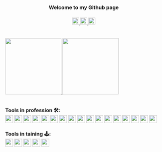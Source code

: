 <h3 align='center' >Welcome to my Github page<h3>

<div align="center">
<a href="https://www.linkedin.com/in/mahan-mashoof-974a3039/">
  <img width="22px" src="https://cdn.jsdelivr.net/npm/simple-icons@v3/icons/linkedin.svg" />
</a>
<a href="https://stackoverflow.com/users/12858767/mahan-mashoof">
  <img width="22px" src="https://cdn.jsdelivr.net/npm/simple-icons@v3/icons/stackoverflow.svg" />
</a>
<a href="https://mahan.netlify.app/">
  <img width="22px" src="https://cdn.jsdelivr.net/npm/simple-icons@3.13.0/icons/homeassistant.svg" />
</a>
</div>

<br />
<br />

<a href="https://github.com/mahanmashoof">
  <img height="180em" src="https://github-readme-stats.vercel.app/api?username=mahanmashoof&show_icons=true" />
  <img height="180em" src="https://github-readme-stats.vercel.app/api/top-langs/?username=mahanmashoof&layout=compact" />
</a>
<br />
<br />


Tools in profession 🛠️:
<br />
<img src='https://cdn.jsdelivr.net/npm/simple-icons@3.13.0/icons/html5.svg' height='25' />
<img src='https://cdn.jsdelivr.net/npm/simple-icons@3.13.0/icons/css3.svg' height='25' />
<img src='https://cdn.jsdelivr.net/npm/simple-icons@3.13.0/icons/javascript.svg' height='25' />
<img src='https://cdn.jsdelivr.net/npm/simple-icons@3.13.0/icons/typescript.svg' height='25' />
<img src='https://cdn.jsdelivr.net/npm/simple-icons@3.13.0/icons/rubyonrails.svg' height='25' />
<img src='https://cdn.jsdelivr.net/npm/simple-icons@3.13.0/icons/jquery.svg' height='25' />
<img src='https://cdn.jsdelivr.net/npm/simple-icons@3.13.0/icons/react.svg' height='25' />
<img src='https://cdn.jsdelivr.net/npm/simple-icons@3.13.0/icons/next-dot-js.svg' height='25' />
<img src='https://cdn.jsdelivr.net/npm/simple-icons@3.13.0/icons/wordpress.svg' height='25' />
<img src='https://cdn.jsdelivr.net/npm/simple-icons@3.13.0/icons/php.svg' height='25' />
<img src='https://cdn.jsdelivr.net/npm/simple-icons@3.13.0/icons/laravel.svg' height='25' />
<img src='https://cdn.jsdelivr.net/npm/simple-icons@3.13.0/icons/postgresql.svg' height='25' />
<img src='https://cdn.jsdelivr.net/npm/simple-icons@3.13.0/icons/mysql.svg' height='25' />
<img src='https://cdn.jsdelivr.net/npm/simple-icons@3.13.0/icons/heroku.svg' height='25' />
<img src='https://cdn.jsdelivr.net/npm/simple-icons@3.13.0/icons/amazonaws.svg' height='25' />
<img src='https://cdn.jsdelivr.net/npm/simple-icons@3.13.0/icons/github.svg' height='25' />
<img src='https://cdn.jsdelivr.net/npm/simple-icons@3.13.0/icons/bitbucket.svg' height='25' />
<br />
<br />
Tools in taining 🕹️:
<br />
<img src='https://cdn.jsdelivr.net/npm/simple-icons@3.13.0/icons/node-dot-js.svg' height='25' />
<img src='https://cdn.jsdelivr.net/npm/simple-icons@3.0.1/icons/redux.svg' height='25' />
<img src='https://cdn.jsdelivr.net/npm/simple-icons@3.13.0/icons/mongodb.svg' height='25' />
<img src='https://cdn.jsdelivr.net/npm/simple-icons@3.13.0/icons/python.svg' height='25' />
<img src='https://cdn.jsdelivr.net/npm/simple-icons@3.13.0/icons/netlify.svg' height='25' />

<!--
**mahanmashoof/mahanmashoof** is a ✨ _special_ ✨ repository because its `README.md` (this file) appears on your GitHub profile.

Here are some ideas to get you started:

- 🔭 I’m currently working on ...
- 🌱 I’m currently learning ...
- 👯 I’m looking to collaborate on ...
- 🤔 I’m looking for help with ...
- 💬 Ask me about ...
- 📫 How to reach me: ...
- 😄 Pronouns: ...
- ⚡ Fun fact: ...
-->
